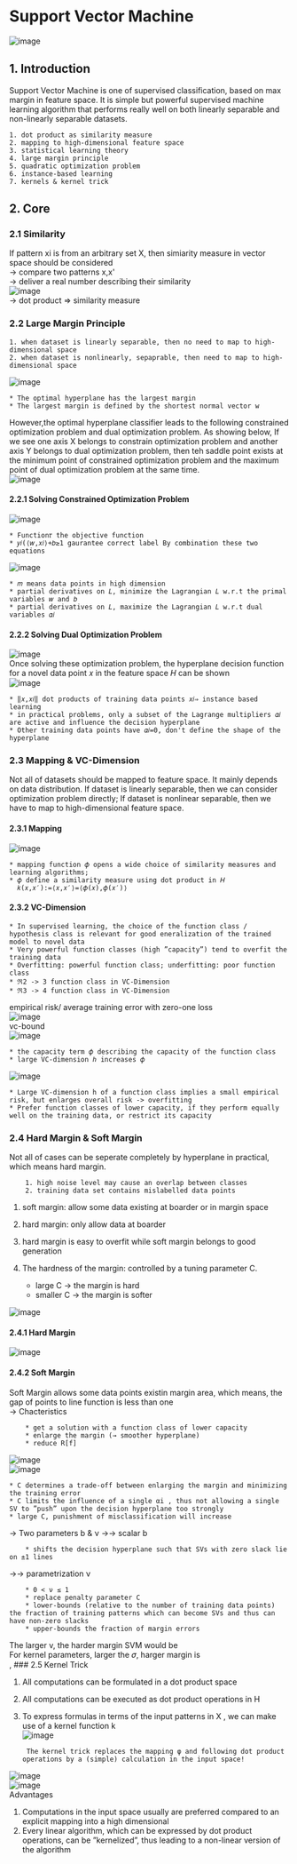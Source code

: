 # Support Vector Machine
![image](https://github.com/FangLintao/Machine-Learning/blob/master/SVM/images/1.png)
## 1. Introduction
Support Vector Machine is one of supervised classification, based on max margin in feature space. It is simple but powerful supervised machine learning algorithm that performs really well on both linearly separable and non-linearly separable datasets.

    1. dot product as similarity measure  
    2. mapping to high-dimensional feature space  
    3. statistical learning theory  
    4. large margin principle  
    5. quadratic optimization problem  
    6. instance-based learning  
    7. kernels & kernel trick

## 2. Core
### 2.1 Similarity
If pattern xi is from an arbitrary set X, then simiarity measure in vector space should be considered  
-> compare two patterns x,x'  
-> deliver a real number describing their similarity  
![image](https://github.com/FangLintao/Machine-Learning/blob/master/SVM/images/3.png)  
-> dot product => similarity measure
### 2.2 Large Margin Principle

    1. when dataset is linearly separable, then no need to map to high-dimensional space  
    2. when dataset is nonlinearly, sepaprable, then need to map to high-dimensional space

![image](https://github.com/FangLintao/Machine-Learning/blob/master/SVM/images/4.png)  

    * The optimal hyperplane has the largest margin  
    * The largest margin is defined by the shortest normal vector w  

However,the optimal hyperplane classifier leads to the following constrained optimization problem and dual optimization problem. As showing below, If we see one axis X belongs to constrain optimization problem and another axis Y belongs to dual optimization problem, then teh saddle point exists at the minimum point of constrained optimization problem and the maximum point of dual optimization problem at the same time.   
![image](https://github.com/FangLintao/Machine-Learning/blob/master/SVM/images/17.png)
#### 2.2.1 Solving Constrained Optimization Problem  
![image](https://github.com/FangLintao/Machine-Learning/blob/master/SVM/images/5.png)  

    * Function𝜏 the objective function
    * 𝑦𝑖(⟨𝑤,𝑥𝑖⟩+𝑏≥1 gaurantee correct label By combination these two equations 

![image](https://github.com/FangLintao/Machine-Learning/blob/master/SVM/images/6.png)  

    * 𝑚 means data points in high dimension
    * partial derivatives on 𝐿, minimize the Lagrangian 𝐿 w.r.t the primal variables 𝑤 and 𝑏
    * partial derivatives on 𝐿, maximize the Lagrangian 𝐿 w.r.t dual variables 𝛼𝑖

#### 2.2.2 Solving Dual Optimization Problem  
![image](https://github.com/FangLintao/Machine-Learning/blob/master/SVM/images/7.png)  
Once solving these optimization problem, the hyperplane decision function for a novel data point 𝑥 in the feature space 𝐻 can be shown  
![image](https://github.com/FangLintao/Machine-Learning/blob/master/SVM/images/8.png)  

    * ‖𝑥,𝑥𝑖‖ dot products of training data points 𝑥𝑖⇒ instance based learning
    * in practical problems, only a subset of the Lagrange multipliers 𝛼𝑖 are active and influence the decision hyperplane
    * Other training data points have 𝛼𝑖=0, don't define the shape of the hyperplane

### 2.3 Mapping & VC-Dimension
Not all of datasets should be mapped to feature space. It mainly depends on data distribution. If dataset is linearly separable, then we can consider optimization problem directly; If dataset is nonlinear separable, then we have to map to high-dimensional feature space.  
#### 2.3.1 Mapping  
![image](https://github.com/FangLintao/Machine-Learning/blob/master/SVM/images/9.png)  

    * mapping function 𝜙 opens a wide choice of similarity measures and learning algorithms;
    * 𝜙 define a similarity measure using dot product in 𝐻
      𝑘(𝑥,𝑥′):=⟨𝑥,𝑥′⟩=⟨𝜙(𝑥),𝜙(𝑥′)⟩

#### 2.3.2 VC-Dimension  

    * In supervised learning, the choice of the function class / hypothesis class is relevant for good eneralization of the trained model to novel data  
    * Very powerful function classes (high ”capacity”) tend to overfit the training data  
    * Overfitting: powerful function class; underfitting: poor function class
    * ℜ2 -> 3 function class in VC-Dimension
    * ℜ3 -> 4 function class in VC-Dimension

empirical risk/ average training error with zero-one loss  
![image](https://github.com/FangLintao/Machine-Learning/blob/master/SVM/images/10.png)  
vc-bound  
![image](https://github.com/FangLintao/Machine-Learning/blob/master/SVM/images/11.png)  

    * the capacity term 𝜙 describing the capacity of the function class
    * large VC-dimension ℎ increases 𝜙

![image](https://github.com/FangLintao/Machine-Learning/blob/master/SVM/images/12.png)

    * Large VC-dimension h of a function class implies a small empirical risk, but enlarges overall risk -> overfitting  
    * Prefer function classes of lower capacity, if they perform equally well on the training data, or restrict its capacity

### 2.4 Hard Margin & Soft Margin
Not all of cases can be seperate completely by hyperplane in practical, which means hard margin.

        1. high noise level may cause an overlap between classes  
        2. training data set contains mislabelled data points

1. soft margin: allow some data existing at boarder or in margin space  
2. hard margin: only allow data at boarder  
3. hard margin is easy to overfit while soft margin belongs to good generation
4. The hardness of the margin: controlled by a tuning parameter C. 

    * large C -> the margin is hard  
    * smaller C -> the margin is softer

![image](https://github.com/FangLintao/Machine-Learning/blob/master/SVM/images/13.png)  
#### 2.4.1 Hard Margin  
![image](https://github.com/FangLintao/Machine-Learning/blob/master/SVM/images/5.png)
#### 2.4.2 Soft Margin  
Soft Margin allows some data points existin margin area, which means, the gap of points to line function is less than one   
-> Chacteristics  

        * get a solution with a function class of lower capacity
        * enlarge the margin (→ smoother hyperplane)
        * reduce R[f]


![image](https://github.com/FangLintao/Machine-Learning/blob/master/SVM/images/14.png)  
![image](https://github.com/FangLintao/Machine-Learning/blob/master/SVM/images/19.png)

    * C determines a trade-off between enlarging the margin and minimizing the training error  
    * C limits the influence of a single αi , thus not allowing a single SV to ”push” upon the decision hyperplane too strongly
    * large C, punishment of misclassification will increase  

-> Two parameters b & ν
->-> scalar b 

        * shifts the decision hyperplane such that SVs with zero slack lie on ±1 lines

->-> parametrization ν

        * 0 < ν ≤ 1  
        * replace penalty parameter C  
        * lower-bounds (relative to the number of training data points) the fraction of training patterns which can become SVs and thus can have non-zero slacks  
        * upper-bounds the fraction of margin errors

The larger v, the harder margin SVM would be  
For kernel parameters, larger the 𝜎, harger margin is  
, ### 2.5 Kernel Trick  
1. All computations can be formulated in a dot product space  
2. All computations can be executed as dot product operations in H  
3. To express formulas in terms of the input patterns in X , we can make use of a kernel function k  
![image](https://github.com/FangLintao/Machine-Learning/blob/master/SVM/images/15.png)

        The kernel trick replaces the mapping φ and following dot product operations by a (simple) calculation in the input space!

![image](https://github.com/FangLintao/Machine-Learning/blob/master/SVM/images/16.png)  
![image](https://github.com/FangLintao/Machine-Learning/blob/master/SVM/images/18.png)  
Advantages
1. Computations in the input space usually are preferred compared to an explicit mapping into a high dimensional  
2. Every linear algorithm, which can be expressed by dot product operations, can be ”kernelized”, thus leading to a non-linear version of the algorithm
